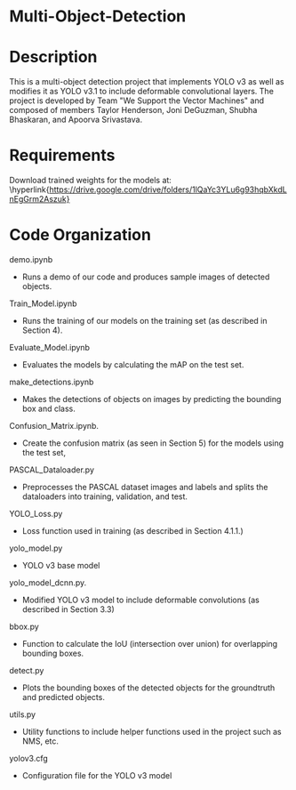 # Multi-Object-Detection

Description
===========
This is a multi-object detection project that implements YOLO v3 as well as modifies it as YOLO v3.1 to include deformable convolutional layers. The project is developed by Team "We Support the Vector Machines" and composed of members Taylor Henderson, Joni DeGuzman, Shubha Bhaskaran, and Apoorva Srivastava.


Requirements
============
Download trained weights for the models at:
\hyperlink{https://drive.google.com/drive/folders/1lQaYc3YLu6g93hqbXkdLnEgGrm2Aszuk}


Code Organization
=================
demo.ipynb
  - Runs a demo of our code and produces sample images of detected objects. 
  
Train_Model.ipynb
  - Runs the training of our models on the training set (as described in Section 4).	
  
Evaluate_Model.ipynb	
  - Evaluates the models by calculating the mAP on the test set.
  
make_detections.ipynb	
  - Makes the detections of objects on images by predicting the bounding box and class.
  
Confusion_Matrix.ipynb.  
  - Create the confusion matrix (as seen in Section 5) for the models using the test set,

PASCAL_Dataloader.py	
  - Preprocesses the PASCAL dataset images and labels and splits the dataloaders into training, validation, and test.
  
YOLO_Loss.py                 
  - Loss function used in training (as described in Section 4.1.1.)
  
yolo_model.py			
  - YOLO v3 base model
  
yolo_model_dcnn.py.        
  - Modified YOLO v3 model to include deformable convolutions (as described in Section 3.3)
  
bbox.py				
  - Function to calculate the IoU (intersection over union) for overlapping bounding boxes. 
  
detect.py				
  - Plots the bounding boxes of the detected objects for the groundtruth and predicted objects.
  
utils.py				
  - Utility functions to include helper functions used in the project such as NMS, etc.
  
yolov3.cfg				
  - Configuration file for the YOLO v3 model

